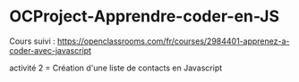 # OCProject-Apprendre-coder-en-JS

Cours suivi : 
https://openclassrooms.com/fr/courses/2984401-apprenez-a-coder-avec-javascript

activité 2 = Création d'une liste de contacts en Javascript
